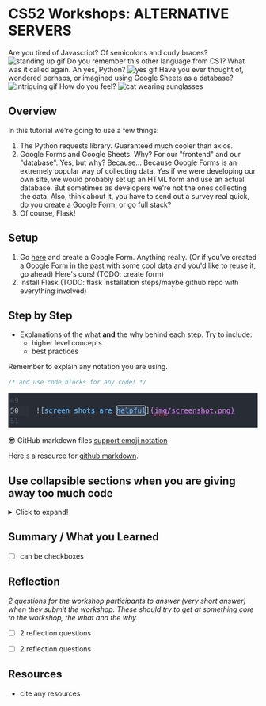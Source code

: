# CS52 Workshops:  ALTERNATIVE SERVERS

Are you tired of Javascript? Of semicolons and curly braces?
![standing up gif](https://media.giphy.com/media/eoN5fHRfV4sSI/giphy.gif)
Do you remember this other language from CS1? What was it called again. Ah yes, Python?
![yes gif](https://media.giphy.com/media/Pd8Bf06Sas4yQ/giphy.gif)
Have you ever thought of, wondered perhaps, or imagined using Google Sheets as a database?
![intriguing gif](https://media.giphy.com/media/l1IY1H0spBYSkhuJG/giphy.gif)
How do you feel?
![cat wearing sunglasses](https://media.giphy.com/media/CjmvTCZf2U3p09Cn0h/giphy.gif)

## Overview

In this tutorial we're going to use a few things:
1. The Python requests library. Guaranteed much cooler than axios.
2. Google Forms and Google Sheets. Why? For our "frontend" and our "database". Yes, but why? Because...
Because Google Forms is an extremely popular way of collecting data. Yes if we were developing our own site, we would probably set up an HTML form and use an actual database. But sometimes as developers we're not the ones collecting the data. Also, think about it, you have to send out a survey real quick, do you create a Google Form, or go full stack?
3. Of course, Flask!

## Setup
1. Go [here](https://www.google.com/forms/about/) and create a Google Form. Anything really. (Or if you've created a Google Form in the past with some cool data and you'd like to reuse it, go ahead)
Here's ours! (TODO: create form)
2. Install Flask (TODO: flask installation steps/maybe github repo with everything involved)

## Step by Step

* Explanations of the what **and** the why behind each step. Try to include:
  * higher level concepts
  * best practices

Remember to explain any notation you are using.

```javascript
/* and use code blocks for any code! */
```

![screen shots are helpful](img/screenshot.png)

:sunglasses: GitHub markdown files [support emoji notation](http://www.emoji-cheat-sheet.com/)

Here's a resource for [github markdown](https://guides.github.com/features/mastering-markdown/).

## Use collapsible sections when you are giving away too much code
<details>
 <summary>Click to expand!</summary>
 
 ```js
 // some code
 console.log('hi');
 ```
</details>



## Summary / What you Learned

* [ ] can be checkboxes

## Reflection

*2 questions for the workshop participants to answer (very short answer) when they submit the workshop. These should try to get at something core to the workshop, the what and the why.*

* [ ] 2 reflection questions
* [ ] 2 reflection questions


## Resources

* cite any resources
